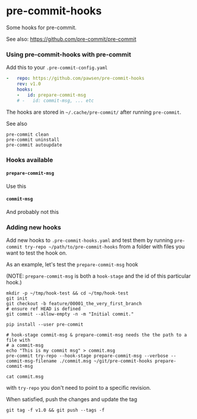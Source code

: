 pre-commit-hooks
================

Some hooks for pre-commit.

See also: https://github.com/pre-commit/pre-commit


### Using pre-commit-hooks with pre-commit

Add this to your `.pre-commit-config.yaml`

```yaml
-   repo: https://github.com/pawsen/pre-commit-hooks
    rev: v1.0
    hooks:
    -   id: prepare-commit-msg
    # -   id: commit-msg, ... etc
```

The hooks are stored in `~/.cache/pre-commit/` after running `pre-commit`.


See also
```
pre-commit clean
pre-commit uninstall
pre-commit autoupdate
```

### Hooks available
#### `prepare-commit-msg`
Use this

#### `commit-msg`
And probably not this

### Adding new hooks

Add new hooks to `.pre-commit-hooks.yaml` and test them by running `pre-commit
try-repo ~/path/to/pre-commit-hooks` from a folder with files you want to test
the hook on.

As an example, let's test the `prepare-commit-msg` hook 

(NOTE: `prepare-commit-msg` is both a `hook-stage` and the id of this particular
hook.)

```
mkdir -p ~/tmp/hook-test && cd ~/tmp/hook-test
git init
git checkout -b feature/00001_the_very_first_branch
# ensure ref HEAD is defined
git commit --allow-empty -n -m "Initial commit."

pip install --user pre-commit

# hook-stage commit-msg & prepare-commit-msg needs the the path to a file with
# a commit-msg
echo "This is my commit msg" > commit.msg
pre-commit try-repo --hook-stage prepare-commit-msg --verbose --commit-msg-filename ./commit.msg ~/git/pre-commit-hooks prepare-commit-msg

cat commit.msg
```

with `try-repo` you don't need to point to a specific revision.


When satisfied, push the changes and update the tag
```
git tag -f v1.0 && git push --tags -f
```
